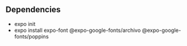 ## Dependencies

- expo init
- expo install expo-font @expo-google-fonts/archivo @expo-google-fonts/poppins